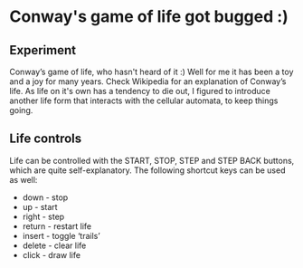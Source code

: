 # Conway's game of life got bugged :)

## Experiment
Conway&rsquo;s game of life, who hasn't heard of it :) Well for me it has been a toy and a joy for many years.
Check Wikipedia for an explanation of Conway&rsquo;s life. As life on it's own has a tendency to die out, I figured to introduce another life form that interacts with the cellular automata, to keep things going.

## Life controls
Life can be controlled with the START, STOP, STEP and STEP BACK buttons, which are quite self-explanatory.
The following shortcut keys can be used as well:
* down - stop
* up - start
* right - step
* return - restart life
* insert - toggle ‘trails’
* delete - clear life
* click - draw life